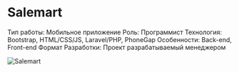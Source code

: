# Salemart

Тип работы: Мобильное приложение
Роль: Программист
Технология: Bootstrap, HTML/CSS/JS, Laravel/PHP, PhoneGap
Особенности: Back-end, Front-end
Формат Разработки: Проект разрабатываемый менеджером

![Salemart](../public/assets/6_1.png)